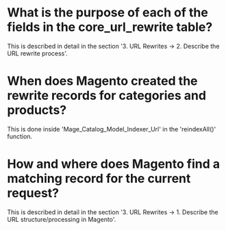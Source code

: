 # What is the purpose of each of the fields in the core_url_rewrite table?

This is described in detail in the section '3. URL Rewrites -> 2. Describe the URL rewrite process'.

# When does Magento created the rewrite records for categories and products?

This is done inside 'Mage_Catalog_Model_Indexer_Url' in the 'reindexAll()' function.

# How and where does Magento find a matching record for the current request? 

This is described in detail in the section '3. URL Rewrites -> 1. Describe the URL structure/processing in Magento'.